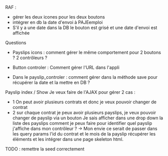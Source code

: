 RAF :
- gérer les deux icones pour les deux boutons
- intégrer en db la date d'envoi à PAJEemploi
- S'il y a une date dans la DB le bouton est grisé et une date d'envoi est affichée

Questions
- Payslips icons : comment gérer le même comportement pour 2 boutons ? 2 contrôleurs ?

- Button controler : Comment gérer l'URL dans l'appli
- Dans le payslip_controler : comment gérer dans la méthode save pour récupérer la date et la mettre en DB ?


Payslip index / Show
Je veux faire de l'AJAX pour gérer 2 cas :
- 1 On peut avoir plusieurs contrats et donc je veux pouvoir changer de contrat
- 2 sur chaque contrat je peux avoir plusieurs payslips, je veux pouvoir changer de payslip via un bouton
    Je sais afficher dans une drop down la liste des payslips
    comment je peux faire pour identifier quel payslip j'affiche dans mon contrôleur ?
    -> Mon envie ce serait de passer dans les query params l'id du contrat et le mois de la payslip
      récupérer les éléments et les intégrer dans une page skeleton html.


TODO : remettre la seed correctement
